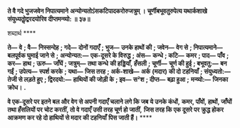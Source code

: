 **ते वै गदे भुजजवेन निपात्यमाने** **अन्योन्यतोऽंसकटिपादकरोरुजत्रुम् ।** **चूर्णीबभूवतुरुपेत्य यथार्कशाखे** **संयुध्यतोॢद्वरदयोरिव दीप्तमन्व्यो: ॥ ३७॥** 

शब्दार्थ **** 

**ते—** **वे** **; वै—** **निस्सन्देह** **; गदे—** **दोनों गदाएँ** **; भुज—** **उनके हाथों की** **; जवेन—** **वेग से** **; निपात्यमाने—** **बलपूर्वक घुमाई जाने से** **;** **अन्योन्यत:—** **एक-दूसरे के विरुद्ध** **; अंस—** **कन्धे** **; कटि—** **कमर** **; पाद—** **पाँव** **; कर—** **हाथ** **; ऊरु—** **जाँघें** **; जत्रुम्—** **तथा कन्धे** **की हड्डियाँ, हँसली** **; चूर्णी—** **चूर्ण की हुई** **; बभूवतु:—** **बन गईं** **; उपेत्य—** **स्पर्श करके** **; यथा—** **जिस तरह** **; अर्क-शाखे—** **अर्क** **(मदार) की दो टहनियाँ** **; संयुध्यतो:—** **तेजी से लड़ते हुए** **; द्विरदयो:—** **हाथियों की जोड़ी के** **; इव—** **स²श** **; दीप्त—** **बढ़ा हुआ** **;** **मन्व्यो:—** **जिनका क्रोध।** **.** 

**वे एक-दूसरे पर इतने बल और वेग से अपनी गदाएँ चलाने लगे कि जब ये उनके कंधों,** **कमर, पाँवों, हाथों, जाँघों तथा हँसलियों पर चोट करतीं, तो वे गदाएँ उसी तरह चूर्ण हो जातीं,** **जिस तरह कि एक दूसरे पर क्रुद्ध होकर आक्रमण कर रहे दो हाथियों से मदार की टहनियाँ** **पिस जाती हैं।** **** 